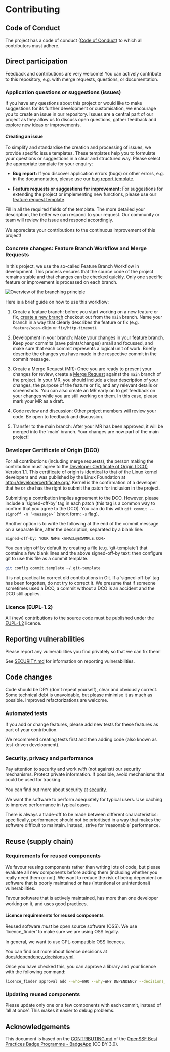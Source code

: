 # Contributing

## Code of Conduct

The project has a code of conduct ([Code of Conduct](CODE_OF_CONDUCT-en.md))
to which all contributors must adhere.

## Direct participation

Feedback and contributions are very welcome! You can actively contribute to this repository, e.g. with merge requests, questions, or documentation.

### Application questions or suggestions (issues)

If you have any questions about this project or would like to make suggestions for its further development or customisation, we encourage you to create an issue in our repository. Issues are a central part of our project as they allow us to discuss open questions, gather feedback and explore new ideas or improvements.

#### Creating an issue

To simplify and standardise the creation and processing of issues, we provide specific issue templates. These templates help you to formulate your questions or suggestions in a clear and structured way. Please select the appropriate template for your enquiry:

- **Bug report:** If you discover application errors (bugs) or other errors, e.g. in the documentation, please use our [bug report template](https://gitlab.opencode.de/bmi/ozg-rahmenarchitektur/ozgsec/ozgsec-keycloak/-/issues/new?issuable_template=bug-en).

- **Feature requests or suggestions for improvement:** For suggestions for extending the project or implementing new functions, please use our [feature request template](https://gitlab.opencode.de/bmi/ozg-rahmenarchitektur/ozgsec/ozgsec-keycloak/-/issues/new?issuable_template=feature-en).

Fill in all the required fields of the template. The more detailed your description, the better we can respond to your request. Our community or team will review the issue and respond accordingly.

We appreciate your contributions to the continuous improvement of this project!

### Concrete changes: Feature Branch Workflow and Merge Requests

In this project, we use the so-called Feature Branch Workflow in development. This process ensures that the source code of the project remains stable and that changes can be checked quickly. Only one specific feature or improvement is processed on each branch. 

![Overview of the branching principle](./docs/assets/Branching.png)

Here is a brief guide on how to use this workflow:

1. Create a feature branch: before you start working on a new feature or fix, [create a new branch](https://gitlab.opencode.de/bmi/ozg-rahmenarchitektur/ozgsec/ozgsec-keycloak/-/branches/new) checkout out from the `main` branch. Name your branch in a way that clearly describes the feature or fix (e.g. `feature/scan-dkim` or `fix/http-timeout`).

2. Development in your branch: Make your changes in your feature branch. Keep your commits (save points/changes) small and focussed, and make sure that each commit represents a logical unit of work. Briefly describe the changes you have made in the respective commit in the commit message. 

3. Create a Merge Request (MR): Once you are ready to present your changes for review, create a [Merge Request](https://gitlab.opencode.de/bmi/ozg-rahmenarchitektur/ozgsec/ozgsec-keycloak/-/merge_requests/new) against the `main` branch of the project. In your MR, you should include a clear description of your changes, the purpose of the feature or fix, and any relevant details or screenshots. You can also create an MR early on to get feedback on your changes while you are still working on them. In this case, please mark your MR as a draft.

4. Code review and discussion: Other project members will review your code. Be open to feedback and discussion.

5. Transfer to the main branch: After your MR has been approved, it will be merged into the ‘main’ branch. Your changes are now part of the main project!

### Developer Certificate of Origin (DCO)

For all contributions (including merge requests), the person making the contribution must agree to the [Developer Certificate of Origin (DCO) Version 1.1](./docs/dco.txt). This certificate of origin is identical to that of the Linux kernel developers and was published by the Linux Foundation at <http://developercertificate.org/>. Kernel is the confirmation of a developer that he or she has the right to submit the patch for inclusion in the project.

Submitting a contribution implies agreement to the DCO. However, please include a ‘signed-off-by’ tag in each patch (this tag is a common way to confirm that you agree to the DCO). You can do this with `git commit --signoff -m ‘<message>’` (short form: `-s` flag).

Another option is to write the following at the end of the commit message on a separate line, after the description, separated by a blank line:

````text
Signed-off-by: YOUR NAME <EMAIL@EXAMPLE.COM>
````

You can sign off by default by creating a file (e.g. ‘git-template’) that contains a few blank lines and the above signed-off-by text;
then configure git to use this file as a commit template.

````sh
git config commit.template ~/.git-template
````

It is not practical to correct old contributions in Git. If a ‘signed-off-by’ tag has been forgotten, do not try to correct it. 
We presume that if someone sometimes used a DCO,
a commit without a DCO is an accident and the DCO still applies.

### Licence (EUPL-1.2)

All (new) contributions to the source code must
be published under the [EUPL-1.2](./LICENSE.md) licence.

## Reporting vulnerabilities

Please report any vulnerabilities you find privately so that we can fix them!

See [SECURITY.md](./SECURITY-en.md) for information on reporting vulnerabilities.

## Code changes

Code should be DRY (don't repeat yourself), clear and obviously correct. Some technical debt is unavoidable, but please minimise it as much as possible.
Improved refactorizations are welcome.

### Automated tests

If you add or change features, please add new tests for these features as part of your contribution.

We recommend creating tests first and then adding code (also known as test-driven development).

### Security, privacy and performance

Pay attention to security and work *with* (not against) our security mechanisms. Protect private information. If possible, avoid mechanisms that could be used for tracking.

You can find out more about security at [security](./SECURITY-en.md).

We want the software to perform adequately for typical users. Use caching to improve performance in typical cases.

There is always a trade-off to be made between different characteristics: specifically, performance should not be prioritised in a way that makes the software difficult to maintain. Instead, strive for ‘reasonable’ performance.

## Reuse (supply chain)

### Requirements for reused components

We favour reusing components rather than writing lots of code, but please evaluate all new components before adding them (including whether you really need them or not). We want to reduce the risk of being dependent on software that is poorly maintained or has (intentional or unintentional) vulnerabilities.

Favour software that is actively maintained, has more than one developer working on it, and uses good practices.

#### Licence requirements for reused components

Reused software *must* be open source software (OSS). We use ‘licence_finder’ to make sure we are using OSS legally.

In general, we want to use GPL-compatible OSS licences.

You can find out more about licence decisions at [docs/dependency_decisions.yml](./docs/dependency_decisions.yml).

Once you have checked this, you can approve a library and your licence with the following command:

````sh
licence_finder approval add --who=WHO --why=WHY DEPENDENCY --decisions_file ./docs/dependency_decisions.yml
````

### Updating reused components

Please update only one or a few components with each commit, instead of ‘all at once’. This makes it easier to debug problems.

## Acknowledgements

This document is based on the [CONTRIBUTING.md](https://github.com/coreinfrastructure/best-practices-badge/blob/main/CONTRIBUTING.md) of the [OpenSSF Best Practices Badge Programme - BadgeApp](https://www.bestpractices.dev/en) (CC BY 3.0).
